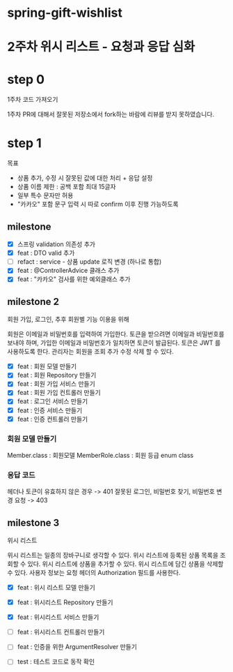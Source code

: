 # spring-gift-wishlist

# 2주차 위시 리스트 - 요청과 응답 심화

# step 0

1주차 코드 가져오기

1주차 PR에 대해서 잘못된 저장소에서 fork하는 바람에 리뷰를 받지 못하였습니다.

# step 1

목표

- 상품 추가, 수정 시 잘못된 값에 대한 처리 + 응답 설정
- 상품 이름 제한 : 공백 포함 최대 15글자
- 일부 특수 문자만 허용
- "카카오" 포함 문구 입력 시 따로 confirm 이후 진행 가능하도록

## milestone

-[X] 스프링 validation 의존성 추가
-[X] feat : DTO valid 추가
-[ ] refact : service - 상품 update 로직 변경 (하나로 통합)
-[X] feat : @ControllerAdvice 클래스 추가
-[X] feat : "카카오" 검사를 위한 예외클래스 추가

## milestone 2

회원 가입, 로그인, 추후 회원별 기능 이용을 위해

회원은 이메일과 비밀번호를 입력하여 가입한다.
토큰을 받으려면 이메일과 비밀번호를 보내야 하며, 가입한 이메일과 비밀번호가 일치하면 토큰이 발급된다.
토큰은 JWT 를 사용하도록 한다.
관리자는 회원을 조회 추가 수정 삭제 할 수 있다.

- [X] feat : 회원 모델 만들기
- [X] feat : 회원 Repository 만들기
- [X] feat : 회원 가입 서비스 만들기
- [X] feat : 회원 가입 컨트롤러 만들기
- [X] feat : 로그인 서비스 만들기
- [X] feat : 인증 서비스 만들기
- [X] feat : 인증 컨트롤러 만들기

### 회원 모델 만들기

Member.class : 회원모델
MemberRole.class : 회원 등급 enum class

### 응답 코드

헤더나 토큰이 유효하지 않은 경우 -> 401
잘못된 로그인, 비밀번호 찾기, 비밀번호 변경 요청 -> 403

## milestone 3

위시 리스트

위시 리스트는 일종의 장바구니로 생각할 수 있다.
위시 리스트에 등록된 상품 목록을 조회할 수 있다.
위시 리스트에 상품을 추가할 수 있다.
위시 리스트에 담긴 상품을 삭제할 수 있다.
사용자 정보는 요청 헤더의 Authorization 필드를 사용한다.

- [X] feat : 위시 리스트 모델 만들기
- [X] feat : 위시리스트 Repository 만들기
- [X] feat : 위시리스트 서비스 만들기
- [ ] feat : 위시리스트 컨트롤러 만들기
- [ ] feat : 인증을 위한 ArgumentResolver 만들기
- [ ] test : 테스트 코드로 동작 확인

